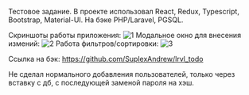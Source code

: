 Тестовое задание. В проекте использовал React, Redux, Typescript, Bootstrap, Material-UI. На бэке PHP/Laravel, PGSQL.

Скриншоты работы приложения:
![1](https://user-images.githubusercontent.com/56229228/112048768-92c64f00-8b70-11eb-80f0-ec2376c31679.png)
Модальное окно для внесения измений:
![2](https://user-images.githubusercontent.com/56229228/112048907-b8535880-8b70-11eb-8d0b-dc7294ca0048.png)
Работа фильтров/сортировки:
![3](https://user-images.githubusercontent.com/56229228/112048916-bb4e4900-8b70-11eb-876c-2f8500059847.png)

Ссылка на бэк: https://github.com/SuplexAndrew/lrvl_todo

Не сделал нормального добавления пользователей, только через вставку с дб, с последующей заменой пароля на хэш.
